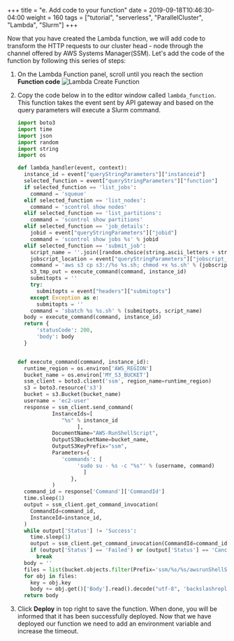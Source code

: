 +++
title = "e. Add code to your function"
date = 2019-09-18T10:46:30-04:00
weight = 160
tags = ["tutorial", "serverless", "ParallelCluster", "Lambda", "Slurm"]
+++

Now that you have created the Lambda function, we will add code to transform the HTTP requests to our cluster head - node through the channel offered by AWS Systems Manager(SSM). Let's add the code of the function by following this series of steps:

1. On the Lambda Function panel, scroll until you reach the section **Function code**
![Lambda Create Function](/images/serverless/lambda-create4.png)

2. Copy the code below in to the editor window called `lambda_function`. This function takes the event sent by API gateway and based on the query parameters will execute a Slurm command.
    ```python
    import boto3
    import time
    import json
    import random
    import string
    import os

    def lambda_handler(event, context):
      instance_id = event["queryStringParameters"]["instanceid"]
      selected_function = event["queryStringParameters"]["function"]
      if selected_function == 'list_jobs':
        command = 'squeue'
      elif selected_function == 'list_nodes':
        command = 'scontrol show nodes'
      elif selected_function == 'list_partitions':
        command = 'scontrol show partitions'
      elif selected_function == 'job_details':
        jobid = event["queryStringParameters"]["jobid"]
        command = 'scontrol show jobs %s' % jobid
      elif selected_function == 'submit_job':
        script_name = ''.join([random.choice(string.ascii_letters + string.digits) for n in range(10)])
        jobscript_location = event["queryStringParameters"]["jobscript_location"]
        command = 'aws s3 cp s3://%s %s.sh; chmod +x %s.sh' % (jobscript_location, script_name, script_name)
        s3_tmp_out = execute_command(command, instance_id)
        submitopts = ''
        try:
          submitopts = event["headers"]["submitopts"]
        except Exception as e:
          submitopts = ''
        command = 'sbatch %s %s.sh' % (submitopts, script_name)
      body = execute_command(command, instance_id)
      return {
          'statusCode': 200,
          'body': body
      }


    def execute_command(command, instance_id):
      runtime_region = os.environ['AWS_REGION']
      bucket_name = os.environ['MY_S3_BUCKET']
      ssm_client = boto3.client('ssm', region_name=runtime_region)
      s3 = boto3.resource('s3')
      bucket = s3.Bucket(bucket_name)
      username = 'ec2-user'
      response = ssm_client.send_command(
               InstanceIds=[
                  "%s" % instance_id
                       ],
               DocumentName="AWS-RunShellScript",
               OutputS3BucketName=bucket_name,
               OutputS3KeyPrefix="ssm",
               Parameters={
                  'commands': [
                       'sudo su - %s -c "%s"' % (username, command)
                         ]
                     },
               )
      command_id = response['Command']['CommandId']
      time.sleep(1)
      output = ssm_client.get_command_invocation(
        CommandId=command_id,
        InstanceId=instance_id,
      )
      while output['Status'] != 'Success':
        time.sleep(1)
        output = ssm_client.get_command_invocation(CommandId=command_id, InstanceId=instance_id)
        if (output['Status'] == 'Failed') or (output['Status'] == 'Cancelled') or (output['Status'] == 'TimedOut'):
          break
      body = ''
      files = list(bucket.objects.filter(Prefix='ssm/%s/%s/awsrunShellScript/0.awsrunShellScript' % (command_id, instance_id)))
      for obj in files:
        key = obj.key
        body += obj.get()['Body'].read().decode("utf-8", 'backslashreplace')
      return body
    ```

3. Click **Deploy** in top right to save the function. When done, you will be informed that it has been successfully deployed. Now that we have deployed our function we need to add an environment variable and increase the timeout.

